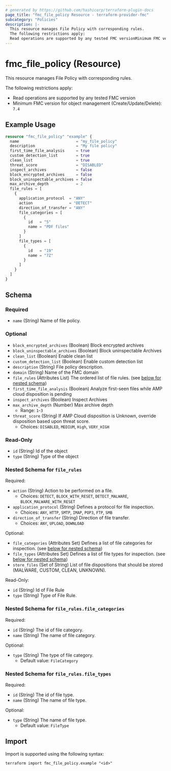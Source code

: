```yaml
---
# generated by https://github.com/hashicorp/terraform-plugin-docs
page_title: "fmc_file_policy Resource - terraform-provider-fmc"
subcategory: "Policies"
description: |-
  This resource manages File Policy with corresponding rules.
  The following restrictions apply:
  Read operations are supported by any tested FMC versionMinimum FMC version for object management (Create/Update/Delete): 7.4
---
```


# fmc_file_policy (Resource)

This resource manages File Policy with corresponding rules.

The following restrictions apply:
  - Read operations are supported by any tested FMC version
  - Minimum FMC version for object management (Create/Update/Delete): `7.4`

## Example Usage

```terraform
resource "fmc_file_policy" "example" {
  name                         = "my_file_policy"
  description                  = "My file policy"
  first_time_file_analysis     = true
  custom_detection_list        = true
  clean_list                   = true
  threat_score                 = "DISABLED"
  inspect_archives             = false
  block_encrypted_archives     = false
  block_uninspectable_archives = false
  max_archive_depth            = 2
  file_rules = [
    {
      application_protocol  = "ANY"
      action                = "DETECT"
      direction_of_transfer = "ANY"
      file_categories = [
        {
          id   = "5"
          name = "PDF files"
        }
      ]
      file_types = [
        {
          id   = "19"
          name = "7Z"
        }
      ]
    }
  ]
}
```

<!-- schema generated by tfplugindocs -->
## Schema

### Required

- `name` (String) Name of file policy.

### Optional

- `block_encrypted_archives` (Boolean) Block encrypted archives
- `block_uninspectable_archives` (Boolean) Block uninspectable Archives
- `clean_list` (Boolean) Enable clean list
- `custom_detection_list` (Boolean) Enable custom detection list
- `description` (String) File policy description.
- `domain` (String) Name of the FMC domain
- `file_rules` (Attributes List) The ordered list of file rules. (see [below for nested schema](#nestedatt--file_rules))
- `first_time_file_analysis` (Boolean) Analyze first-seen files while AMP cloud disposition is pending
- `inspect_archives` (Boolean) Inspect Archives
- `max_archive_depth` (Number) Max archive depth
  - Range: `1`-`3`
- `threat_score` (String) If AMP Cloud disposition is Unknown, override disposition based upon threat score.
  - Choices: `DISABLED`, `MEDIUM`, `High`, `VERY_HIGH`

### Read-Only

- `id` (String) Id of the object
- `type` (String) Type of the object

<a id="nestedatt--file_rules"></a>
### Nested Schema for `file_rules`

Required:

- `action` (String) Action to be performed on a file.
  - Choices: `DETECT`, `BLOCK_WITH_RESET`, `DETECT_MALWARE`, `BLOCK_MALWARE_WITH_RESET`
- `application_protocol` (String) Defines a protocol for file inspection.
  - Choices: `ANY`, `HTTP`, `SMTP`, `IMAP`, `POP3`, `FTP`, `SMB`
- `direction_of_transfer` (String) Direction of file transfer.
  - Choices: `ANY`, `UPLOAD`, `DOWNLOAD`

Optional:

- `file_categories` (Attributes Set) Defines a list of file categories for inspection. (see [below for nested schema](#nestedatt--file_rules--file_categories))
- `file_types` (Attributes Set) Defines a list of file types for inspection. (see [below for nested schema](#nestedatt--file_rules--file_types))
- `store_files` (Set of String) List of file dispositions that should be stored (MALWARE, CUSTOM, CLEAN, UNKNOWN).

Read-Only:

- `id` (String) Id of File Rule
- `type` (String) Type of File Rule.

<a id="nestedatt--file_rules--file_categories"></a>
### Nested Schema for `file_rules.file_categories`

Required:

- `id` (String) The id of file category.
- `name` (String) The name of file category.

Optional:

- `type` (String) The type of file category.
  - Default value: `FileCategory`


<a id="nestedatt--file_rules--file_types"></a>
### Nested Schema for `file_rules.file_types`

Required:

- `id` (String) The id of file type.
- `name` (String) The name of file type.

Optional:

- `type` (String) The name of file type.
  - Default value: `FileType`

## Import

Import is supported using the following syntax:

```shell
terraform import fmc_file_policy.example "<id>"
```

